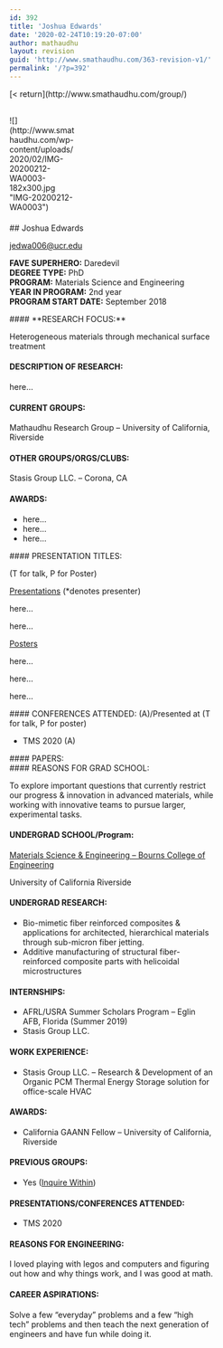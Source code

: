 ```yaml
---
id: 392
title: 'Joshua Edwards'
date: '2020-02-24T10:19:20-07:00'
author: mathaudhu
layout: revision
guid: 'http://www.smathaudhu.com/363-revision-v1/'
permalink: '/?p=392'
---
```


<div class="fusion-fullwidth fullwidth-box fusion-builder-row-217 nonhundred-percent-fullwidth non-hundred-percent-height-scrolling" style="background-color: rgba(255,255,255,0);background-position: center center;background-repeat: no-repeat;padding-top:0px;padding-right:0px;padding-bottom:0px;padding-left:0px;margin-bottom: 0px;margin-top: 0px;border-width: 0px 0px 0px 0px;border-color:#eae9e9;border-style:solid;"><div class="fusion-builder-row fusion-row"><div class="fusion-layout-column fusion_builder_column fusion-builder-column-3352 fusion_builder_column_1_1 1_1 fusion-one-full fusion-column-first fusion-column-last" style="margin-top:0px;margin-bottom:20px;"><div class="fusion-column-wrapper fusion-flex-column-wrapper-legacy" style="background-position:left top;background-repeat:no-repeat;-webkit-background-size:cover;-moz-background-size:cover;-o-background-size:cover;background-size:cover;padding: 0px 0px 0px 0px;"><div class="fusion-text fusion-text-1790">[&lt; return](http://www.smathaudhu.com/group/)

</div><div class="fusion-sep-clear"></div><div class="fusion-separator fusion-full-width-sep" style="margin-left: auto;margin-right: auto;margin-bottom:30px;width:100%;"><div class="fusion-separator-border sep-single sep-solid" style="border-color:#c6c4c4;border-top-width:1px;"></div></div><div class="fusion-sep-clear"></div><div class="fusion-clearfix"></div></div></div><div class="fusion-layout-column fusion_builder_column fusion-builder-column-3353 fusion_builder_column_1_4 1_4 fusion-one-fourth fusion-column-first" style="width:25%;width:calc(25% - ( ( 4% ) * 0.25 ) );margin-right: 4%;margin-top:0px;margin-bottom:20px;"><div class="fusion-column-wrapper fusion-flex-column-wrapper-legacy" style="background-position:left top;background-repeat:no-repeat;-webkit-background-size:cover;-moz-background-size:cover;-o-background-size:cover;background-size:cover;padding: 0px 0px 0px 0px;"><span class=" fusion-imageframe imageframe-none imageframe-1110 hover-type-none">![](http://www.smathaudhu.com/wp-content/uploads/2020/02/IMG-20200212-WA0003-182x300.jpg "IMG-20200212-WA0003")</span><div class="fusion-clearfix"></div></div></div><div class="fusion-layout-column fusion_builder_column fusion-builder-column-3354 fusion_builder_column_3_4 3_4 fusion-three-fourth fusion-column-last" style="width:75%;width:calc(75% - ( ( 4% ) * 0.75 ) );margin-top:0px;margin-bottom:20px;"><div class="fusion-column-wrapper fusion-flex-column-wrapper-legacy" style="background-position:left top;background-repeat:no-repeat;-webkit-background-size:cover;-moz-background-size:cover;-o-background-size:cover;background-size:cover;padding: 0px 0px 0px 0px;"><div class="fusion-text fusion-text-1791">## Joshua Edwards

jedwa006@ucr.edu

**FAVE SUPERHERO:** Daredevil  
**DEGREE TYPE:** PhD  
**PROGRAM:** Materials Science and Engineering  
**YEAR IN PROGRAM:** 2nd year  
**PROGRAM START DATE:** September 2018

</div><div class="fusion-text fusion-text-1792">#### **RESEARCH FOCUS:**

Heterogeneous materials through mechanical surface treatment

#### DESCRIPTION OF RESEARCH:

here…

#### CURRENT GROUPS:

Mathaudhu Research Group – University of California, Riverside

#### OTHER GROUPS/ORGS/CLUBS:

Stasis Group LLC. – Corona, CA

#### AWARDS:

- here…
- here…
- here…

</div><div class="fusion-text fusion-text-1793">#### PRESENTATION TITLES:

(T for talk, P for Poster)

<span style="text-decoration: underline;">Presentations</span> (\*denotes presenter)

here…

here…

<span style="text-decoration: underline;">Posters</span>

here…

here…

here…

</div><div class="fusion-text fusion-text-1794">#### CONFERENCES ATTENDED: (A)/Presented at (T for talk, P for poster)

- TMS 2020 (A)

</div><div class="fusion-text fusion-text-1795">#### PAPERS:

</div><div class="fusion-text fusion-text-1796">#### REASONS FOR GRAD SCHOOL:

To explore important questions that currently restrict our progress &amp; innovation in advanced materials, while working with innovative teams to pursue larger, experimental tasks.

#### UNDERGRAD SCHOOL/Program:

<span style="text-decoration: underline;">Materials Science &amp; Engineering – Bourns College of Engineering</span>

University of California Riverside

#### UNDERGRAD RESEARCH:

- Bio-mimetic fiber reinforced composites &amp; applications for architected, hierarchical materials through sub-micron fiber jetting.
- Additive manufacturing of structural fiber-reinforced composite parts with helicoidal microstructures

#### INTERNSHIPS:

- AFRL/USRA Summer Scholars Program – Eglin AFB, Florida (Summer 2019)
- Stasis Group LLC.

#### WORK EXPERIENCE:

- Stasis Group LLC. – Research &amp; Development of an Organic PCM Thermal Energy Storage solution for office-scale HVAC

#### AWARDS:

- California GAANN Fellow – University of California, Riverside

#### PREVIOUS GROUPS:

- Yes ([Inquire Within](https://www.youtube.com/watch?v=5hFevwJ4JXI))

#### PRESENTATIONS/CONFERENCES ATTENDED:

- TMS 2020

#### REASONS FOR ENGINEERING:

I loved playing with legos and computers and figuring out how and why things work, and I was good at math.

#### CAREER ASPIRATIONS:

Solve a few “everyday” problems and a few “high tech” problems and then teach the next generation of engineers and have fun while doing it.

</div><div class="fusion-clearfix"></div></div></div></div></div>